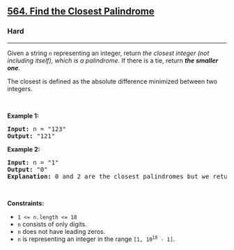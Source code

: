 <h2><a href="https://leetcode.com/problems/find-the-closest-palindrome/">564. Find the Closest Palindrome</a></h2><h3>Hard</h3><hr><div><p>Given a string <code>n</code> representing an integer, return <em>the closest integer (not including itself), which is a palindrome</em>. If there is a tie, return <em><strong>the smaller one</strong></em>.</p>

<p>The closest is defined as the absolute difference minimized between two integers.</p>

<p>&nbsp;</p>
<p><strong>Example 1:</strong></p>

<pre><strong>Input:</strong> n = "123"
<strong>Output:</strong> "121"
</pre>

<p><strong>Example 2:</strong></p>

<pre><strong>Input:</strong> n = "1"
<strong>Output:</strong> "0"
<strong>Explanation:</strong> 0 and 2 are the closest palindromes but we return the smallest which is 0.
</pre>

<p>&nbsp;</p>
<p><strong>Constraints:</strong></p>

<ul>
	<li><code>1 &lt;= n.length &lt;= 18</code></li>
	<li><code>n</code> consists of only digits.</li>
	<li><code>n</code> does not have leading zeros.</li>
	<li><code>n</code> is representing an integer in the range <code>[1, 10<sup>18</sup> - 1]</code>.</li>
</ul>
</div>